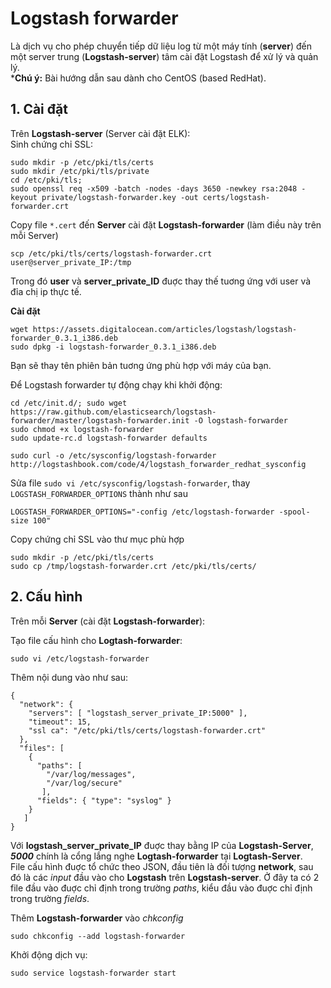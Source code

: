 # Logstash forwarder
Là dịch vụ cho phép chuyển tiếp dữ liệu log từ một máy tính (**server**) đến một server trung (**Logstash-server**) tâm cài đặt Logstash để xử lý và quản lý.
<br/>
***Chú ý:** Bài hướng dẫn sau dành cho CentOS (based RedHat).

## 1. Cài đặt
Trên **Logstash-server** (Server cài đặt ELK):
<br/>
Sinh chứng chỉ SSL:
```
sudo mkdir -p /etc/pki/tls/certs
sudo mkdir /etc/pki/tls/private
cd /etc/pki/tls;
sudo openssl req -x509 -batch -nodes -days 3650 -newkey rsa:2048 -keyout private/logstash-forwarder.key -out certs/logstash-forwarder.crt
```
Copy file `*.cert` đến **Server** cài đặt **Logstash-forwarder** (làm điều này trên mỗi Server)
```
scp /etc/pki/tls/certs/logstash-forwarder.crt user@server_private_IP:/tmp
```

Trong đó __user__ và **server\_private\_ID** đuợc thay thế tuơng ứng với user và đỉa chị ip thực tế.


**Cài đặt**

```
wget https://assets.digitalocean.com/articles/logstash/logstash-forwarder_0.3.1_i386.deb
sudo dpkg -i logstash-forwarder_0.3.1_i386.deb
```
Bạn sẽ thay tên phiên bản tuơng ứng phù hợp với máy của bạn.

Để Logstash forwarder tự động chạy khi khởi động:
```
cd /etc/init.d/; sudo wget https://raw.github.com/elasticsearch/logstash-forwarder/master/logstash-forwarder.init -O logstash-forwarder
sudo chmod +x logstash-forwarder
sudo update-rc.d logstash-forwarder defaults
```
```
sudo curl -o /etc/sysconfig/logstash-forwarder http://logstashbook.com/code/4/logstash_forwarder_redhat_sysconfig
```
Sửa file `sudo vi /etc/sysconfig/logstash-forwarder`,
thay `LOGSTASH_FORWARDER_OPTIONS` thành như sau
```
LOGSTASH_FORWARDER_OPTIONS="-config /etc/logstash-forwarder -spool-size 100"
```
Copy chứng chỉ SSL vào thư mục phù hợp
```
sudo mkdir -p /etc/pki/tls/certs
sudo cp /tmp/logstash-forwarder.crt /etc/pki/tls/certs/
```

## 2. Cấu hình
Trên mỗi **Server** (cài đặt **Logstash-forwarder**):

Tạo file cấu hình cho **Logtash-forwarder**:

```
sudo vi /etc/logstash-forwarder
```

Thêm nội dung vào như sau:
```
{
  "network": {
    "servers": [ "logstash_server_private_IP:5000" ],
    "timeout": 15,
    "ssl ca": "/etc/pki/tls/certs/logstash-forwarder.crt"
  },
  "files": [
    {
      "paths": [
        "/var/log/messages",
        "/var/log/secure"
       ],
      "fields": { "type": "syslog" }
    }
   ]
}
```
Với **logstash\_server\_private\_IP** đuợc thay bằng IP của **Logstash-Server**, **_5000_** chính là cổng lắng nghe **Logtash-forwarder** tại **Logtash-Server**.
<br/>
File cấu hình đuợc tổ chức theo JSON, đầu tiên là đối tượng **network**, sau đó là các *input* đầu vào cho **Logstash** trên **Logstash-server**.
Ở đây ta có 2 file đầu vào đuợc chỉ định trong trường *paths*, kiểu đầu vào đuợc chỉ định trong trường *fields*.

Thêm **Logstash-forwarder** vào *chkconfig*
```
sudo chkconfig --add logstash-forwarder
```
Khởi động dịch vụ:
```
sudo service logstash-forwarder start
```
